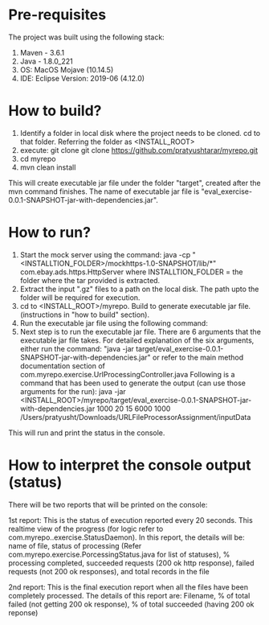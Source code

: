 # Pre-requisites

The project was built using the following stack:
1. Maven - 3.6.1
2. Java -  1.8.0_221
3. OS: MacOS Mojave (10.14.5)
4. IDE: Eclipse Version: 2019-06 (4.12.0)


# How to build?

1. Identify a folder in local disk where the project needs to be cloned. cd to that folder. Referring the folder as <INSTALL_ROOT>
2. execute: git clone git clone https://github.com/pratyushtarar/myrepo.git
3. cd myrepo
4. mvn clean install

This will create executable jar file under the folder "target", created after the mvn command finishes. The name of executable jar file is "eval_exercise-0.0.1-SNAPSHOT-jar-with-dependencies.jar".

# How to run?

1. Start the mock server using the command:
	java -cp "<INSTALLTION_FOLDER>/mockhttps-1.0-SNAPSHOT/lib/*" com.ebay.ads.https.HttpServer
	where INSTALLTION_FOLDER = the folder where the tar provided is extracted.
2. Extract the input ".gz" files to a path on the local disk. The path upto the folder will be required for execution.
3. cd to <INSTALL_ROOT>/myrepo. Build to generate executable jar file. (instructions in "how to build" section).
4. Run the executable jar file using the following command:
5. Next step is to run the executable jar file. There are 6 arguments that the executable jar file takes. For detailed explanation of the  six arguments, either run the command: "java -jar target/eval_exercise-0.0.1-SNAPSHOT-jar-with-dependencies.jar" or refer to the main method documentation section of com.myrepo.exercise.UrlProcessingController.java
Following is a command that has been used to generate the output (can use those arguments for the run):
java -jar <INSTALL_ROOT>/myrepo/target/eval_exercise-0.0.1-SNAPSHOT-jar-with-dependencies.jar 1000 20 15 6000 1000 /Users/pratyusht/Downloads/URLFileProcessorAssignment/inputData

This will run and print the status in the console.

# How to interpret the console output (status)

There will be two reports that will be printed on the console:

1st report: This is the status of execution reported every 20 seconds. This realtime view of the progress (for logic refer to com.myrepo..exercise.StatusDaemon). In this report, the details will be:
name of file, status of processing (Refer com.myrepo.exercise.PorcessingStatus.java for list of statuses), % processing completed, succeeded requests (200 ok http response), failed requests (not 200 ok responses), and total records in the file

2nd report: This is the final execution report when all the files have been completely processed. The details of this report are:
Filename, % of total failed (not getting 200 ok response), % of total succeeded (having 200 ok reponse)
 


